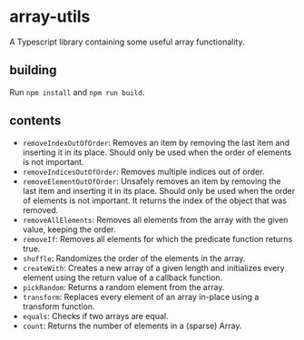 # array-utils
A Typescript library containing some useful array functionality.

## building

Run `npm install` and `npm run build`.

## contents

- `removeIndexOutOfOrder`: Removes an item by removing the last item and inserting it in its place. Should only be used 
  when the order of elements is not important.
- `removeIndicesOutOfOrder`: Removes multiple indices out of order.
- `removeElementOutOfOrder`: Unsafely removes an item by removing the last item and inserting it in its place. Should 
  only be used when the order of elements is not important. It returns the index of the object that was removed.
- `removeAllElements`: Removes all elements from the array with the given value, keeping the order.
- `removeIf`: Removes all elements for which the predicate function returns true.
- `shuffle`: Randomizes the order of the elements in the array.
- `createWith`: Creates a new array of a given length and initializes every element using the return value of a 
  callback function.
- `pickRandom`: Returns a random element from the array.
- `transform`: Replaces every element of an array in-place using a transform function.
- `equals`: Checks if two arrays are equal.
- `count`: Returns the number of elements in a (sparse) Array.